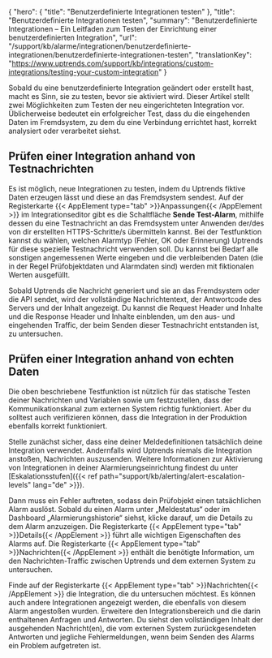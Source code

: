 {
  "hero": {
    "title": "Benutzerdefinierte Integrationen testen"
  },
  "title": "Benutzerdefinierte Integrationen testen",
  "summary": "Benutzerdefinierte Integrationen – Ein Leitfaden zum Testen der Einrichtung einer benutzerdefinierten Integration",
  "url": "/support/kb/alarme/integrationen/benutzerdefinierte-integrationen/benutzerdefinierte-integrationen-testen",
  "translationKey": "https://www.uptrends.com/support/kb/integrations/custom-integrations/testing-your-custom-integration" 
}

Sobald du eine benutzerdefinierte Integration geändert oder erstellt hast, macht es Sinn, sie zu testen, bevor sie aktiviert wird. Dieser Artikel stellt zwei Möglichkeiten zum Testen der neu eingerichteten Integration vor. Üblicherweise bedeutet ein erfolgreicher Test, dass du die eingehenden Daten im Fremdsystem, zu dem du eine Verbindung errichtet hast, korrekt analysiert oder verarbeitet siehst.

## Prüfen einer Integration anhand von Testnachrichten

Es ist möglich, neue Integrationen zu testen, indem du Uptrends fiktive Daten erzeugen lässt und diese an das Fremdsystem sendest. Auf der Registerkarte {{< AppElement type="tab" >}}Anpassungen{{< /AppElement >}} im Integrationseditor gibt es die Schaltfläche **Sende Test-Alarm**, mithilfe dessen du eine Testnachricht an das Fremdsystem unter Anwenden der/des von dir erstellten HTTPS-Schritte/s übermitteln kannst. Bei der Testfunktion kannst du wählen, welchen Alarmtyp (Fehler, OK oder Erinnerung) Uptrends für diese spezielle Testnachricht verwenden soll. Du kannst bei Bedarf alle sonstigen angemessenen Werte eingeben und die verbleibenden Daten (die in der Regel Prüfobjektdaten und Alarmdaten sind) werden mit fiktionalen Werten ausgefüllt.

Sobald Uptrends die Nachricht generiert und sie an das Fremdsystem oder die API sendet, wird der vollständige Nachrichtentext, der Antwortcode des Servers und der Inhalt angezeigt. Du kannst die Request Header und Inhalte und die Response Header und Inhalte einblenden, um den aus- und eingehenden Traffic, der beim Senden dieser Testnachricht entstanden ist, zu untersuchen.

## Prüfen einer Integration anhand von echten Daten

Die oben beschriebene Testfunktion ist nützlich für das statische Testen deiner Nachrichten und Variablen sowie um festzustellen, dass der Kommunikationskanal zum externen System richtig funktioniert. Aber du solltest auch verifizieren können, dass die Integration in der Produktion ebenfalls korrekt funktioniert.
  
Stelle zunächst sicher, dass eine deiner Meldedefinitionen tatsächlich deine Integration verwendet. Andernfalls wird Uptrends niemals die Integration anstoßen, Nachrichten auszusenden. Weitere Informationen zur Aktivierung von Integrationen in deiner Alarmierungseinrichtung findest du unter [Eskalationsstufen]({{< ref path="support/kb/alerting/alert-escalation-levels" lang="de" >}}).
  
Dann muss ein Fehler auftreten, sodass dein Prüfobjekt einen tatsächlichen Alarm auslöst. Sobald du einen Alarm unter „Meldestatus“ oder im Dashboard „Alarmierungshistorie“ siehst, klicke darauf, um die Details zu dem Alarm anzuzeigen. Die Registerkarte {{< AppElement type="tab" >}}Details{{< /AppElement >}} führt alle wichtigen Eigenschaften des Alarms auf. Die Registerkarte {{< AppElement type="tab" >}}Nachrichten{{< /AppElement >}} enthält die benötigte Information, um den Nachrichten-Traffic zwischen Uptrends und dem externen System zu untersuchen.
  
Finde auf der Registerkarte {{< AppElement type="tab" >}}Nachrichten{{< /AppElement >}} die Integration, die du untersuchen möchtest. Es können auch andere Integrationen angezeigt werden, die ebenfalls von diesem Alarm angestoßen wurden. Erweitere den Integrationsbereich und die darin enthaltenen Anfragen und Antworten. Du siehst den vollständigen Inhalt der ausgehenden Nachricht(en), die vom externen System zurückgesendeten Antworten und jegliche Fehlermeldungen, wenn beim Senden des Alarms ein Problem aufgetreten ist.


